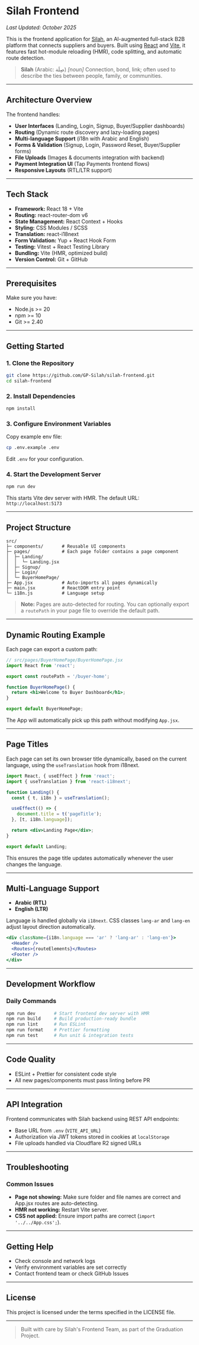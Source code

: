 # Silah Frontend

_Last Updated: October 2025_

This is the frontend application for [Silah](https://github.com/GP-Silah), an AI-augmented full-stack B2B platform that connects suppliers and buyers. Built using [React](https://reactjs.org/) and [Vite](https://vitejs.dev/), it features fast hot-module reloading (HMR), code splitting, and automatic route detection.

> **Silah** (Arabic: صِلَة) _\[noun]_ Connection, bond, link; often used to describe the ties between people, family, or communities.

---

## Architecture Overview

The frontend handles:

- **User Interfaces** (Landing, Login, Signup, Buyer/Supplier dashboards)
- **Routing** (Dynamic route discovery and lazy-loading pages)
- **Multi-language Support** (i18n with Arabic and English)
- **Forms & Validation** (Signup, Login, Password Reset, Buyer/Supplier forms)
- **File Uploads** (Images & documents integration with backend)
- **Payment Integration UI** (Tap Payments frontend flows)
- **Responsive Layouts** (RTL/LTR support)

---

## Tech Stack

- **Framework:** React 18 + Vite
- **Routing:** react-router-dom v6
- **State Management:** React Context + Hooks
- **Styling:** CSS Modules / SCSS
- **Translation:** react-i18next
- **Form Validation:** Yup + React Hook Form
- **Testing:** Vitest + React Testing Library
- **Bundling:** Vite (HMR, optimized build)
- **Version Control:** Git + GitHub

---

## Prerequisites

Make sure you have:

- Node.js >= 20
- npm >= 10
- Git >= 2.40

---

## Getting Started

### 1. Clone the Repository

```bash
git clone https://github.com/GP-Silah/silah-frontend.git
cd silah-frontend
```

### 2. Install Dependencies

```bash
npm install
```

### 3. Configure Environment Variables

Copy example env file:

```bash
cp .env.example .env
```

Edit `.env` for your configuration.

### 4. Start the Development Server

```bash
npm run dev
```

This starts Vite dev server with HMR. The default URL: `http://localhost:5173`

---

## Project Structure

```
src/
├─ components/       # Reusable UI components
├─ pages/            # Each page folder contains a page component
│  ├─ Landing/
│  │  └─ Landing.jsx
│  ├─ Signup/
│  ├─ Login/
│  └─ BuyerHomePage/
├─ App.jsx           # Auto-imports all pages dynamically
├─ main.jsx          # ReactDOM entry point
└─ i18n.js           # Language setup
```

> **Note:** Pages are auto-detected for routing. You can optionally export a `routePath` in your page file to override the default path.

---

## Dynamic Routing Example

Each page can export a custom path:

```jsx
// src/pages/BuyerHomePage/BuyerHomePage.jsx
import React from 'react';

export const routePath = '/buyer-home';

function BuyerHomePage() {
  return <h1>Welcome to Buyer Dashboard</h1>;
}

export default BuyerHomePage;
```

The App will automatically pick up this path without modifying `App.jsx`.

---

## Page Titles

Each page can set its own browser title dynamically, based on the current language, using the `useTranslation` hook from i18next.

```jsx
import React, { useEffect } from 'react';
import { useTranslation } from 'react-i18next';

function Landing() {
  const { t, i18n } = useTranslation();

  useEffect(() => {
    document.title = t('pageTitle');
  }, [t, i18n.language]);

  return <div>Landing Page</div>;
}

export default Landing;
```

This ensures the page title updates automatically whenever the user changes the language.

---

## Multi-Language Support

- **Arabic (RTL)**
- **English (LTR)**

Language is handled globally via `i18next`. CSS classes `lang-ar` and `lang-en` adjust layout direction automatically.

```jsx
<div className={i18n.language === 'ar' ? 'lang-ar' : 'lang-en'}>
  <Header />
  <Routes>{routeElements}</Routes>
  <Footer />
</div>
```

---

## Development Workflow

### Daily Commands

```bash
npm run dev       # Start frontend dev server with HMR
npm run build     # Build production-ready bundle
npm run lint      # Run ESLint
npm run format    # Prettier formatting
npm run test      # Run unit & integration tests
```

---

## Code Quality

- ESLint + Prettier for consistent code style
- All new pages/components must pass linting before PR

---

## API Integration

Frontend communicates with Silah backend using REST API endpoints:

- Base URL from `.env` (`VITE_API_URL`)
- Authorization via JWT tokens stored in cookies at `localStorage`
- File uploads handled via Cloudflare R2 signed URLs

---

## Troubleshooting

### Common Issues

- **Page not showing:** Make sure folder and file names are correct and App.jsx routes are auto-detecting.
- **HMR not working:** Restart Vite server.
- **CSS not applied:** Ensure import paths are correct (`import '../../App.css';`).

---

## Getting Help

- Check console and network logs
- Verify environment variables are set correctly
- Contact frontend team or check GitHub Issues

---

## License

This project is licensed under the terms specified in the LICENSE file.

---

> Built with care by Silah's Frontend Team, as part of the Graduation Project.
